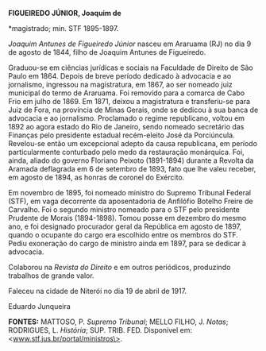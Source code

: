 **FIGUEIREDO JÚNIOR, Joaquim de**

\*magistrado; min. STF 1895-1897.

*Joaquim Antunes de Figueiredo Júnior* nasceu em Araruama (RJ) no dia 9
de agosto de 1844, filho de Joaquim Antunes de Figueiredo.

Graduou-se em ciências jurídicas e sociais na Faculdade de Direito de
São Paulo em 1864. Depois de breve período dedicado à advocacia e ao
jornalismo, ingressou na magistratura, em 1867, ao ser nomeado juiz
municipal do termo de Araruama. Foi removido para a comarca de Cabo Frio
em julho de 1869. Em 1871, deixou a magistratura e transferiu-se para
Juiz de Fora, na província de Minas Gerais, onde se dedicou à sua banca
de advocacia e ao jornalismo. Proclamado o regime republicano, voltou em
1892 ao agora estado do Rio de Janeiro, sendo nomeado secretário das
Finanças pelo presidente estadual recém-eleito José da Porciúncula.
Revelou-se então um excepcional adepto da causa republicana, em período
particularmente conturbado pelo medo da restauração monárquica. Foi,
ainda, aliado do governo Floriano Peixoto (1891-1894) durante a Revolta
da Aramada deflagrada em 6 de setembro de 1893, fato que lhe valeu
receber, em agosto de 1894, as honras de coronel do Exército.

Em novembro de 1895, foi nomeado ministro do Supremo Tribunal Federal
(STF), em vaga decorrente da aposentadoria de Anfilófio Botelho Freire
de Carvalho. Foi o segundo ministro nomeado para o STF pelo presidente
Prudente de Morais (1894-1898). Tomou posse em dezembro do mesmo ano, e
foi designado procurador geral da República em agosto de 1897, quando o
ocupante do cargo era escolhido entre os membros do STF. Pediu
exoneração do cargo de ministro ainda em 1897, para se dedicar à
advocacia.

Colaborou na *Revista do Direito* e em outros periódicos, produzindo
trabalhos de grande valor.

Faleceu na cidade de Niterói no dia 19 de abril de 1917.

Eduardo Junqueira

**FONTES:** MATTOSO, P. *Supremo Tribunal*; MELLO FILHO, J. *Notas*;
RODRIGUES, L. *História*; SUP. TRIB. FED. Disponível em:
\<www.stf.jus.br/portal/ministros\>.
